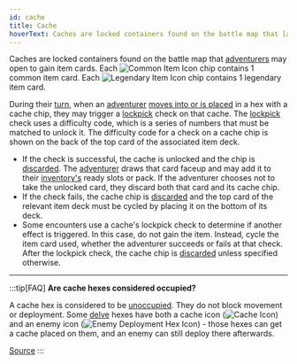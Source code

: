 ```yaml
---
id: cache
title: Cache
hoverText: Caches are locked containers found on the battle map that [adventurers](/docs/glossary/adventurer) may open to gain item cards.
---
```


Caches are locked containers found on the battle map that [adventurers](/docs/glossary/adventurer) may open to gain item cards. Each <img src="/icons/common-item.svg" alt="Common Item Icon" className="icon-svg" /> chip contains 1 common item card. Each <img src="/icons/legendary-item.svg" alt="Legendary Item Icon" className="icon-svg" /> chip contains 1 legendary item card.

During their [turn](/docs/glossary/turn), when an [adventurer](/docs/glossary/adventurer) [moves into or is placed](/docs/glossary/move-or-place) in a hex with a cache chip, they may trigger a [lockpick](/docs/glossary/lockpicking) check on that cache. The [lockpick](/docs/glossary/lockpicking) check uses a difficulty code, which is a series of numbers that must be matched to unlock it. The difficulty code for a check on a cache chip is shown on the back of the top card of the associated item deck.

- If the check is successful, the cache is unlocked and the chip is [discarded](/docs/glossary/discard). The [adventurer](/docs/glossary/adventurer) draws that card faceup and may add it to their [inventory's](/docs/adventurer/items/inventory) ready slots or pack. If the adventurer chooses not to take the unlocked card, they discard both that card and its cache chip.
- If the check fails, the cache chip is [discarded](/docs/glossary/discard) and the top card of the relevant item deck must be cycled by placing it on the bottom of its deck.
- Some encounters use a cache's lockpick check to determine if another effect is triggered. In this case, do not gain the item. Instead, cycle the item card used, whether the adventurer succeeds or fails at that check. After the lockpick check, the cache chip is [discarded](/docs/glossary/discard) unless specified otherwise.

---

:::tip[FAQ]
**Are cache hexes considered occupied?**

A cache hex is considered to be [unoccupied](/docs/glossary/occupied). They do not block movement or deployment. Some [delve](/docs/battles/types/delve/index) hexes have both a cache icon (<img src="/icons/common-item.svg" alt="Cache Icon" className="icon-svg" />) and an enemy icon (<img src="/icons/enemy-deployment-hex.svg" alt="Enemy Deployment Hex Icon" className="icon-svg"/>) - those hexes can get a cache placed on them, and an enemy can still deploy there afterwards.

<a href="https://support.chiptheorygames.com/support/solutions/articles/33000292501" target="_blank">Source</a>
:::
